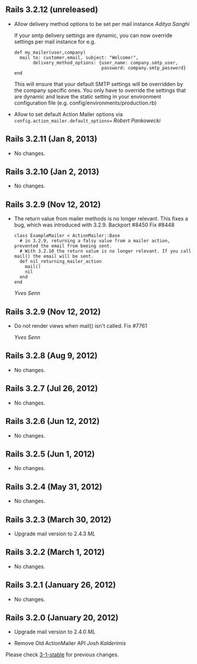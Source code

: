 ## Rails 3.2.12 (unreleased) ##

* Allow delivery method options to be set per mail instance *Aditya Sanghi*

  If your smtp delivery settings are dynamic,
  you can now override settings per mail instance for e.g.

      def my_mailer(user,company)
        mail to: customer.email, subject: "Welcome!",
             delivery_method_options: {user_name: company.smtp_user,
                                       password: company.smtp_password}
      end

  This will ensure that your default SMTP settings will be overridden
  by the company specific ones. You only have to override the settings
  that are dynamic and leave the static setting in your environment
  configuration file (e.g. config/environments/production.rb)

* Allow to set default Action Mailer options via `config.action_mailer.default_options=` *Robert Pankowecki*

## Rails 3.2.11 (Jan 8, 2013) ##

*   No changes.


## Rails 3.2.10 (Jan 2, 2013) ##

*   No changes.


## Rails 3.2.9 (Nov 12, 2012) ##

*   The return value from mailer methods is no longer relevant. This fixes a bug,
    which was introduced with 3.2.9.
    Backport #8450
    Fix #8448

        class ExampleMailer < ActionMailer::Base
          # in 3.2.9, returning a falsy value from a mailer action, prevented the email from beeing sent.
          # With 3.2.10 the return value is no longer relevant. If you call mail() the email will be sent.
          def nil_returning_mailer_action
            mail()
            nil
          end
        end

    *Yves Senn*


## Rails 3.2.9 (Nov 12, 2012) ##

*   Do not render views when mail() isn't called.
    Fix #7761

    *Yves Senn*


## Rails 3.2.8 (Aug 9, 2012) ##

*   No changes.


## Rails 3.2.7 (Jul 26, 2012) ##

*   No changes.


## Rails 3.2.6 (Jun 12, 2012) ##

*   No changes.


## Rails 3.2.5 (Jun 1, 2012) ##

*   No changes.


## Rails 3.2.4 (May 31, 2012) ##

*   No changes.


## Rails 3.2.3 (March 30, 2012) ##

*   Upgrade mail version to 2.4.3 *ML*


## Rails 3.2.2 (March 1, 2012) ##

*   No changes.


## Rails 3.2.1 (January 26, 2012) ##

*   No changes.


## Rails 3.2.0 (January 20, 2012) ##

*   Upgrade mail version to 2.4.0 *ML*

*   Remove Old ActionMailer API *Josh Kalderimis*

Please check [3-1-stable](https://github.com/rails/rails/blob/3-1-stable/actionmailer/CHANGELOG.md) for previous changes.
